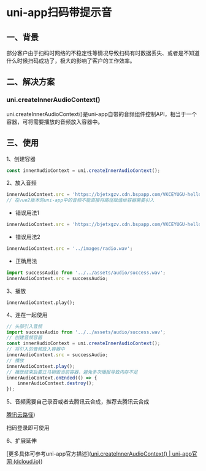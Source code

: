 # uni-app扫码带提示音

##  一、背景

部分客户由于扫码时网络的不稳定性等情况导致扫码有时数据丢失、或者是不知道什么时候扫码成功了，极大的影响了客户的工作效率。

##  二、解决方案

### uni.createInnerAudioContext()

 uni.createInnerAudioContext()是uni-app自带的音频组件控制API，相当于一个容器，可将需要播放的音频放入容器中。

## 三、使用

1、创建容器

```javascript
const innerAudioContext = uni.createInnerAudioContext();
```

2、放入音频

```javascript
innerAudioContext.src = 'https://bjetxgzv.cdn.bspapp.com/VKCEYUGU-hello-uniapp/2cc220e0-c27a-11ea-9dfb-6da8e309e0d8.mp3';
// 在vue2版本的uni-app中的音频不能直接将路径赋值给容器需要引入
```

* 错误用法1

```javascript
innerAudioContext.src = 'https://bjetxgzv.cdn.bspapp.com/VKCEYUGU-hello-uniapp/2cc220e0-c27a-11ea-9dfb-6da8e309e0d8.mp3';
```

* 错误用法2

```javascript
innerAudioContext.src = '../images/radio.wav';
```

* 正确用法

```javascript
import successAudio from '../../assets/audio/success.wav';
innerAudioContext.src = successAudio;
```

3、播放

```
innerAudioContext.play();
```

4、连在一起使用

```javascript
// 头部引入音频
import successAudio from '../../assets/audio/success.wav';
// 创建音频容器
const innerAudioContext = uni.createInnerAudioContext();
// 将引入的音频放入容器中
innerAudioContext.src = successAudio;
// 播放
innerAudioContext.play();
// 播放结束后要立马销毁当前容器，避免多次播报导致内存不足
innerAudioContext.onEnded(() => {
    innerAudioContext.destroy();
});
```

5、音频需要自己录音或者去腾讯云合成，推荐去腾讯云合成

[腾讯云路径](https://console.cloud.tencent.com/tts/complexaudio))

扫码登录即可使用

6、扩展延伸

[更多具体可参考uni-app官方描述]([uni.createInnerAudioContext() | uni-app官网 (dcloud.io)](https://uniapp.dcloud.io/api/media/audio-context.html#createinneraudiocontext))